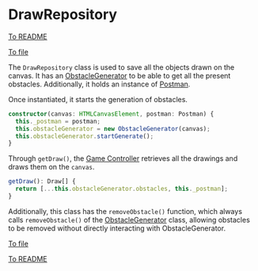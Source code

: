 # DrawRepository

[To README](./../../../../README.md) 

[To file](./../../../../02_APP/PostRennen/src/app/component/post-rennen-game/models/drawRepository.ts)

The `DrawRepository` class is used to save all the objects drawn on the canvas. It has an [ObstacleGenerator](./obstacleGenerator.md) to be able to get all the present obstacles. Additionally, it holds an instance of [Postman](./postman.md).

Once instantiated, it starts the generation of obstacles.

```Typescript
constructor(canvas: HTMLCanvasElement, postman: Postman) {  
  this._postman = postman;  
  this.obstacleGenerator = new ObstacleGenerator(canvas);  
  this.obstacleGenerator.startGenerate();  
}
```

Through `getDraw()`, the [Game Controller](./../controllers/game.md) retrieves all the drawings and draws them on the `canvas`.

```Typescript
getDraw(): Draw[] {  
  return [...this.obstacleGenerator.obstacles, this._postman];  
}
```

Additionally, this class has the `removeObstacle()` function, which always calls `removeObstacle()` of the [ObstacleGenerator](./obstacleGenerator.md) class, allowing obstacles to be removed without directly interacting with ObstacleGenerator.

[To file](./../../../../02_APP/PostRennen/src/app/component/post-rennen-game/models/drawRepository.ts)

[To README](./../../../../README.md) 